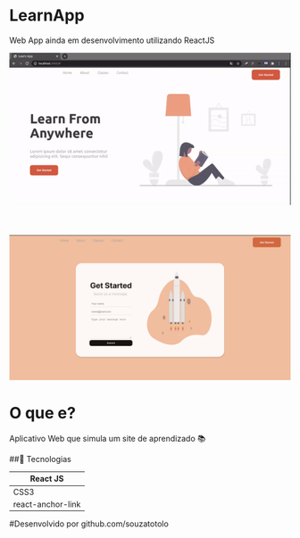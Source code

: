 # LearnApp

Web App ainda em desenvolvimento utilizando ReactJS

<img alt="HealthApp" src="src/assets/LearnApp.gif" width="600px" />
<br>
<br>
<br>
<br>
<img alt="HealthApp" src="src/assets/Learnform.png" width="600px" />


# O que e?
Aplicativo Web que simula um site de aprendizado :books:

##:iphone: Tecnologias

<table>
<thead>
<th>React JS </th>
</thead>
<tr>
<td>CSS3</td>
</tr>
<tr>
<td>react-anchor-link</td>
</tr>
</table>

#Desenvolvido por github.com/souzatotolo
